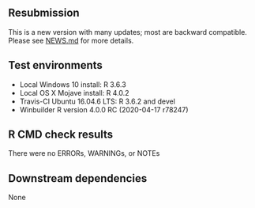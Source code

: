 ## Resubmission
This is a new version with many updates; most are backward compatible. 
Please see [NEWS.md](https://github.com/steverozen/ICAMS/blob/master/NEWS.md) for more details.

## Test environments
* Local Windows 10 install: R 3.6.3
* Local OS X Mojave install: R 4.0.2
* Travis-CI Ubuntu 16.04.6 LTS: R 3.6.2 and devel
* Winbuilder R version 4.0.0 RC (2020-04-17 r78247)

## R CMD check results
There were no ERRORs, WARNINGs, or NOTEs

## Downstream dependencies
None
